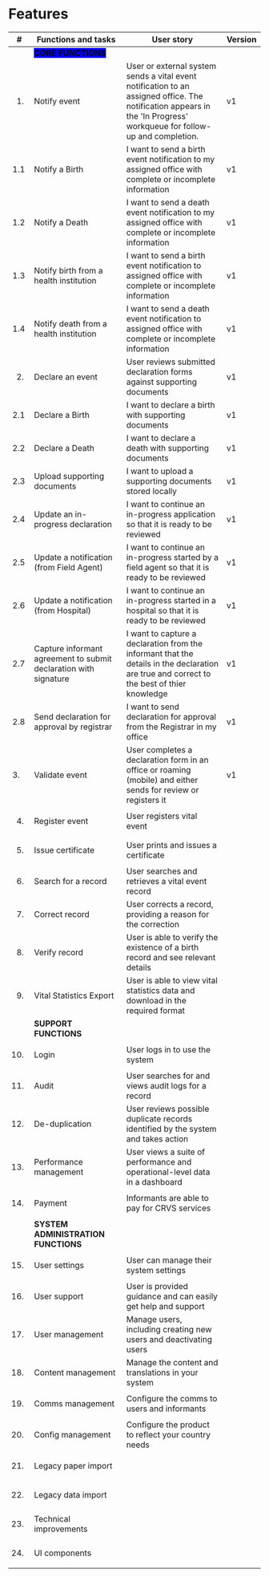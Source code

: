 # Features

| #                             | Functions and tasks                                              | User story                                                                                                                                                            | Version |
| ----------------------------- | ---------------------------------------------------------------- | --------------------------------------------------------------------------------------------------------------------------------------------------------------------- | ------- |
|                               | <mark style="background-color:blue;">**CORE FUNCTIONS**</mark>   |                                                                                                                                                                       |         |
| <ol><li></li></ol>            | Notify event                                                     | User or external system sends a vital event notification to an assigned office. The notification appears in the 'In Progress' workqueue for follow-up and completion. | v1      |
| 1.1                           | Notify a Birth                                                   | I want to send a birth event notification to my assigned office with complete or incomplete information                                                               | v1      |
| 1.2                           | Notify a Death                                                   | I want to send a death event notification to my assigned office with complete or incomplete information                                                               | v1      |
| 1.3                           | Notify birth from a health institution                           | I want to send a birth event notification to assigned office with complete or incomplete information                                                                  | v1      |
| 1.4                           | Notify death from a health institution                           | I want to send a death event notification to assigned office with complete or incomplete information                                                                  | v1      |
| <ol start="2"><li></li></ol>  | Declare an event                                                 | User reviews submitted declaration forms against supporting documents                                                                                                 | v1      |
| 2.1                           | Declare a Birth                                                  | I want to declare a birth with supporting documents                                                                                                                   | v1      |
| 2.2                           | Declare a Death                                                  | I want to declare a death with supporting documents                                                                                                                   | v1      |
| 2.3                           | Upload supporting documents                                      | I want to upload a supporting documents stored locally                                                                                                                | v1      |
| 2.4                           | Update an in-progress declaration                                | I want to continue an in-progress application so that it is ready to be reviewed                                                                                      | v1      |
| 2.5                           | Update a notification (from Field Agent)                         | I want to continue an in-progress started by a field agent so that it is ready to be reviewed                                                                         | v1      |
| 2.6                           | Update a notification (from Hospital)                            | I want to continue an in-progress started in a hospital so that it is ready to be reviewed                                                                            | v1      |
| 2.7                           | Capture informant agreement to submit declaration with signature | I want to capture a declaration from the informant that the details in the declaration are true and correct to the best of thier knowledge                            | v1      |
| 2.8                           | Send declaration for approval by registrar                       | I want to send declaration for approval from the Registrar in my office                                                                                               | v1      |
| 3.                            | Validate event                                                   | User completes a declaration form in an office or roaming (mobile) and either sends for review or registers it                                                        | v1      |
| <ol start="4"><li></li></ol>  | Register event                                                   | User registers vital event                                                                                                                                            |         |
| <ol start="5"><li></li></ol>  | Issue certificate                                                | User prints and issues a certificate                                                                                                                                  |         |
| <ol start="6"><li></li></ol>  | Search for a record                                              | User searches and retrieves a vital event record                                                                                                                      |         |
| <ol start="7"><li></li></ol>  | Correct record                                                   | User corrects a record, providing a reason for the correction                                                                                                         |         |
| <ol start="8"><li></li></ol>  | Verify record                                                    | User is able to verify the existence of a birth record and see relevant details                                                                                       |         |
| <ol start="9"><li></li></ol>  | Vital Statistics Export                                          | User is able to view vital statistics data and download in the required format                                                                                        |         |
|                               | **SUPPORT FUNCTIONS**                                            |                                                                                                                                                                       |         |
| <ol start="10"><li></li></ol> | Login                                                            | User logs in to use the system                                                                                                                                        |         |
| <ol start="11"><li></li></ol> | Audit                                                            | User searches for and views audit logs for a record                                                                                                                   |         |
| <ol start="12"><li></li></ol> | De-duplication                                                   | User reviews possible duplicate records identified by the system and takes action                                                                                     |         |
| <ol start="13"><li></li></ol> | Performance management                                           | User views a suite of performance and operational-level data in a dashboard                                                                                           |         |
| <ol start="14"><li></li></ol> | Payment                                                          | Informants are able to pay for CRVS services                                                                                                                          |         |
|                               | **SYSTEM ADMINISTRATION FUNCTIONS**                              |                                                                                                                                                                       |         |
| <ol start="15"><li></li></ol> | User settings                                                    | User can manage their system settings                                                                                                                                 |         |
| <ol start="16"><li></li></ol> | User support                                                     | User is provided guidance and can easily get help and support                                                                                                         |         |
| <ol start="17"><li></li></ol> | User management                                                  | Manage users, including creating new users and deactivating users                                                                                                     |         |
| <ol start="18"><li></li></ol> | Content management                                               | Manage the content and translations in your system                                                                                                                    |         |
| <ol start="19"><li></li></ol> | Comms management                                                 | Configure the comms to users and informants                                                                                                                           |         |
| <ol start="20"><li></li></ol> | Config management                                                | Configure the product to reflect your country needs                                                                                                                   |         |
| <ol start="21"><li></li></ol> | Legacy paper import                                              |                                                                                                                                                                       |         |
| <ol start="22"><li></li></ol> | Legacy data import                                               |                                                                                                                                                                       |         |
| <ol start="23"><li></li></ol> | Technical improvements                                           |                                                                                                                                                                       |         |
| <ol start="24"><li></li></ol> | UI components                                                    |                                                                                                                                                                       |         |
